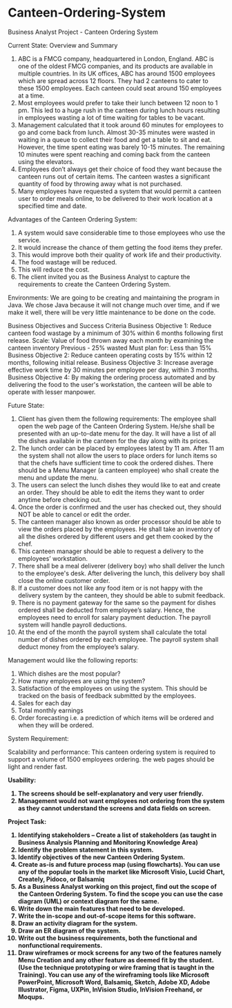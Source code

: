 # Canteen-Ordering-System
Business Analyst Project - Canteen Ordering System

Current State: Overview and Summary

1. ABC is a FMCG company, headquartered in London, England. ABC is one of the oldest FMCG companies, and its products are available in multiple countries. In its UK offices, ABC has around 1500 employees which are spread across 12 floors. They had 2 canteens to cater to these 1500 employees. Each canteen could seat around 150 employees at a time.
2. Most employees would prefer to take their lunch between 12 noon to 1 pm. This led to a huge rush in the canteen during lunch hours resulting in employees wasting a lot of time waiting for tables to be vacant.
3. Management calculated that it took around 60 minutes for employees to go and come back from lunch. Almost 30-35 minutes were wasted in waiting in a queue to collect their food and get a table to sit and eat. However, the time spent eating was barely 10-15 minutes. The remaining 10 minutes were spent reaching and coming back from the canteen using the elevators.
4. Employees don’t always get their choice of food they want because the canteen runs out of certain items. The canteen wastes a significant quantity of food by throwing away what is not purchased.
5. Many employees have requested a system that would permit a canteen user to order meals online, to be delivered to their work location at a specified time and date.


Advantages of the Canteen Ordering System:
1. A system would save considerable time to those employees who use the service.
2. It would increase the chance of them getting the food items they prefer.
3. This would improve both their quality of work life and their productivity.
4. The food wastage will be reduced.
5. This will reduce the cost.
6. The client invited you as the Business Analyst to capture the requirements to create the Canteen Ordering System.

Environments:
We are going to be creating and maintaining the program in Java. We chose Java because it will not change much over time, and if we make it well, there will be very little maintenance to be done on the code.

Business Objectives and Success Criteria
Business Objective 1:
  Reduce canteen food wastage by a minimum of 30% within 6 months following first release.
  Scale: Value of food thrown away each month by examining the canteen inventory
  Previous - 25% wasted
  Must plan for: Less than 15%
Business Objective 2:
  Reduce canteen operating costs by 15% within 12 months, following initial release.
Business Objective 3:
  Increase average effective work time by 30 minutes per employee per day, within 3 months.
Business Objective 4:
  By making the ordering process automated and by delivering the food to the user's workstation, the canteen will be able to operate with lesser manpower.


Future State:
1. Client has given them the following requirements: The employee shall open the web page of the Canteen Ordering System. He/she shall be presented with an up-to-date menu for the day. It will have a list of all the dishes available in the canteen for the day along with its prices.
2. The lunch order can be placed by employees latest by 11 am. After 11 am the system shall not allow the users to place orders for lunch items so that the chefs have sufficient time to cook the ordered dishes. There should be a Menu Manager (a canteen employee) who shall create the menu and update the menu.
3. The users can select the lunch dishes they would like to eat and create an order. They should be able to edit the items they want to order anytime before checking out.
4. Once the order is confirmed and the user has checked out, they should NOT be able to cancel or edit the order.
5. The canteen manager also known as order processor should be able to view the orders placed by the employees. He shall take an inventory of all the dishes ordered by different users and get them cooked by the chef.
6. This canteen manager should be able to request a delivery to the employees’ workstation.
7. There shall be a meal deliverer (delivery boy) who shall deliver the lunch to the employee's desk. After delivering the lunch, this delivery boy shall close the online customer order.
8. If a customer does not like any food item or is not happy with the delivery system by the canteen, they should be able to submit feedback.
9. There is no payment gateway for the same so the payment for dishes ordered shall be deducted from employee’s salary. Hence, the employees need to enroll for salary payment deduction. The payroll system will handle payroll deductions.
10. At the end of the month the payroll system shall calculate the total number of dishes ordered by each employee. The payroll system shall deduct money from the employee’s salary.

Management would like the following reports:
1. Which dishes are the most popular?
2. How many employees are using the system?
3. Satisfaction of the employees on using the system. This should be tracked on the basis of feedback submitted by the employees.
4. Sales for each day
5. Total monthly earnings
6. Order forecasting i.e. a prediction of which items will be ordered and when they will be ordered.


System Requirement:

<A> Scalability and performance:
This canteen ordering system is required to support a volume of 1500 employees ordering. the web pages should be light and render fast.

<B> Usability:
1. The screens should be self-explanatory and very user friendly. 
2. Management would not want employees not ordering from the system as they cannot understand the screens and data fields on screen.

<C> Project Task:
1. Identifying stakeholders – Create a list of stakeholders (as taught in Business Analysis Planning and Monitoring Knowledge Area)
2. Identify the problem statement in this system.
3. Identify objectives of the new Canteen Ordering System.
4. Create as-is and future process map (using flowcharts). You can use any of the popular tools in the market like Microsoft Visio, Lucid Chart, Creately, Pidoco, or Balsamiq
5. As a Business Analyst working on this project, find out the scope of the Canteen Ordering System. To find the scope you can use the case diagram (UML) or context diagram for the same.
6. Write down the main features that need to be developed.
7. Write the in-scope and out-of-scope items for this software.
8. Draw an activity diagram for the system.
9. Draw an ER diagram of the system.
10. Write out the business requirements, both the functional and nonfunctional requirements.
11. Draw wireframes or mock screens for any two of the features namely Menu Creation and any other feature as deemed fit by the student. (Use the technique prototyping or wire framing that is taught in the Training). You can use any of the wireframing tools like Microsoft PowerPoint, Microsoft Word, Balsamiq, Sketch, Adobe XD, Adobe Illustrator, Figma, UXPin, InVision Studio, InVision Freehand, or Moqups.
